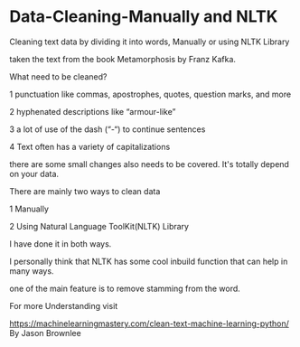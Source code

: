 # Data-Cleaning-Manually and NLTK
Cleaning text data by dividing it into words, Manually or using NLTK Library 

taken the text from the book Metamorphosis by Franz Kafka.

What need to be cleaned?

1 punctuation like commas, apostrophes, quotes, question marks, and more

2 hyphenated descriptions like “armour-like”

3 a lot of use of the dash (“-“) to continue sentences

4 Text often has a variety of capitalizations

there are some small changes also needs to be covered. It's totally depend on your data.

There are mainly two ways to clean data

1 Manually

2 Using Natural Language ToolKit(NLTK) Library

I have done it in both ways.

I personally think that NLTK has some cool inbuild function that can help in many ways.

one of the main feature is to remove stamming from the word.

For more Understanding visit 

https://machinelearningmastery.com/clean-text-machine-learning-python/
By Jason Brownlee
